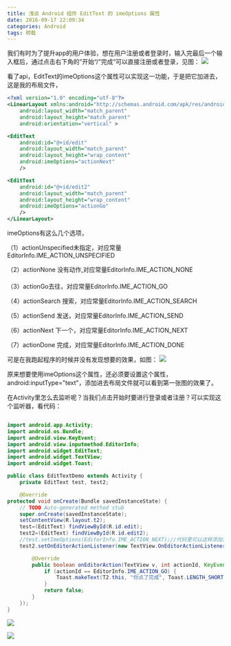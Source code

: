 ```yaml
---
title: 浅谈 Android 组件 EditText 的 imeOptions 属性
date: 2016-09-17 22:09:34
categories: Android
tags: 转载
---
```

我们有时为了提升app的用户体验，想在用户注册或者登录时，输入完最后一个输入框后，通过点击右下角的”开始“/”完成“可以直接注册或者登录，见图：
![](http://img.blog.csdn.net/20140830173833281?watermark/2/text/aHR0cDovL2Jsb2cuY3Nkbi5uZXQvZzk2OTY4NTg2/font/5a6L5L2T/fontsize/400/fill/I0JBQkFCMA==/dissolve/70/gravity/Center)
<!-- more -->

看了api，EditText的imeOptions这个属性可以实现这一功能，于是把它加进去，这是我的布局文件，

```xml
<?xml version="1.0" encoding="utf-8"?>  
<LinearLayout xmlns:android="http://schemas.android.com/apk/res/android"  
    android:layout_width="match_parent"  
    android:layout_height="match_parent"  
    android:orientation="vertical" >  

<EditText   
    android:id="@+id/edit"  
    android:layout_width="match_parent"  
    android:layout_height="wrap_content"  
    android:imeOptions="actionNext"     
    />  

<EditText   
    android:id="@+id/edit2"  
    android:layout_width="match_parent"  
    android:layout_height="wrap_content"  
    android:imeOptions="actionGo"  
    />  
</LinearLayout>  
```

imeOptions有这么几个选项，

（1）actionUnspecified未指定，对应常量EditorInfo.IME_ACTION_UNSPECIFIED

（2）actionNone 没有动作,对应常量EditorInfo.IME_ACTION_NONE

（3）actionGo去往，对应常量EditorInfo.IME_ACTION_GO

（4）actionSearch 搜索，对应常量EditorInfo.IME_ACTION_SEARCH

（5）actionSend 发送，对应常量EditorInfo.IME_ACTION_SEND

（6）actionNext 下一个，对应常量EditorInfo.IME_ACTION_NEXT

（7）actionDone 完成，对应常量EditorInfo.IME_ACTION_DONE

可是在我跑起程序的时候并没有发现想要的效果，如图：
![](http://img.blog.csdn.net/20140830174816366?watermark/2/text/aHR0cDovL2Jsb2cuY3Nkbi5uZXQvZzk2OTY4NTg2/font/5a6L5L2T/fontsize/400/fill/I0JBQkFCMA==/dissolve/70/gravity/Center)

原来想要使用imeOptions这个属性，还必须要设置这个属性，android:inputType="text"，添加进去布局文件就可以看到第一张图的效果了。


在Activity里怎么去监听呢？当我们点击开始时要进行登录或者注册？可以实现这个监听器，看代码：

```java

import android.app.Activity;  
import android.os.Bundle;  
import android.view.KeyEvent;  
import android.view.inputmethod.EditorInfo;  
import android.widget.EditText;  
import android.widget.TextView;  
import android.widget.Toast;  

public class EditTextDemo extends Activity {  
    private EditText test, test2;  

    @Override  
protected void onCreate(Bundle savedInstanceState) {  
    // TODO Auto-generated method stub  
    super.onCreate(savedInstanceState);  
    setContentView(R.layout.t2);  
    test=(EditText) findViewById(R.id.edit);  
    test2=(EditText) findViewById(R.id.edit2);  
    //test.setImeOptions(EditorInfo.IME_ACTION_NEXT);//代码里可以这样添加这个属性  
    test2.setOnEditorActionListener(new TextView.OnEditorActionListener() {  

        @Override  
        public boolean onEditorAction(TextView v, int actionId, KeyEvent event) {  
            if (actionId == EditorInfo.IME_ACTION_GO) {  
                Toast.makeText(T2.this, "你点了完成", Toast.LENGTH_SHORT).show();  
            }  
            return false;  
        }  
    });  
}  
```

![](http://img.blog.csdn.net/20140830175025312?watermark/2/text/aHR0cDovL2Jsb2cuY3Nkbi5uZXQvZzk2OTY4NTg2/font/5a6L5L2T/fontsize/400/fill/I0JBQkFCMA==/dissolve/70/gravity/Center)

![](http://img.blog.csdn.net/20140830173833281?watermark/2/text/aHR0cDovL2Jsb2cuY3Nkbi5uZXQvZzk2OTY4NTg2/font/5a6L5L2T/fontsize/400/fill/I0JBQkFCMA==/dissolve/70/gravity/Center)
